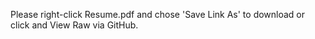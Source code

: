 Please right-click Resume.pdf and chose 'Save Link As' to download or click and View Raw via GitHub.

